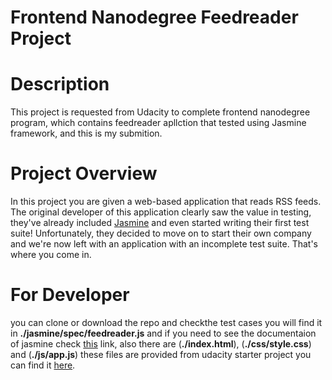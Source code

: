 Frontend Nanodegree Feedreader Project
======================================

# Description

This project is requested from Udacity to complete frontend nanodegree program, which contains feedreader apllction that tested using Jasmine framework, and this is my submition.


# Project Overview

In this project you are given a web-based application that reads RSS feeds. The original developer of this application clearly saw the value in testing, they've already included [Jasmine](http://jasmine.github.io/) and even started writing their first test suite! Unfortunately, they decided to move on to start their own company and we're now left with an application with an incomplete test suite. That's where you come in.


# For Developer

you can clone or download the repo and checkthe test cases you will find it in **./jasmine/spec/feedreader.js** and if you need to see the documentaion of jasmine check [this]((http://jasmine.github.io)) link, also there are  (**./index.html**), (**./css/style.css**) and (**./js/app.js**) these files are provided from udacity starter project you can find it [here](https://github.com/udacity/frontend-nanodegree-feedreader).


